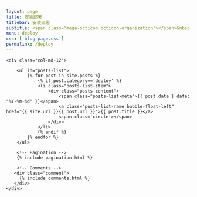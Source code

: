 ```yaml
---
layout: page
title: 安装部署
titlebar: 安装部署
subtitle: <span class="mega-octicon octicon-organization"></span>&nbsp;&nbsp; 安装部署
menu: deploy
css: ['blog-page.css']
permalink: /deploy
---
```


<div class="row">

    <div class="col-md-12">

        <ul id="posts-list">
            {% for post in site.posts %}
                {% if post.category=='deploy' %}
                <li class="posts-list-item">
                    <div class="posts-content">
                        <span class="posts-list-meta">{{ post.date | date: "%Y-%m-%d" }}</span>
                        <a class="posts-list-name bubble-float-left" href="{{ site.url }}{{ post.url }}">{{ post.title }}</a>
                        <span class='circle'></span>
                    </div>
                </li>
                {% endif %}
            {% endfor %}
        </ul> 

        <!-- Pagination -->
        {% include pagination.html %}

        <!-- Comments -->
       <div class="comment">
         {% include comments.html %}
       </div>
    </div>

</div>
<script>
    $(document).ready(function(){

        // Enable bootstrap tooltip
        $("body").tooltip({ selector: '[data-toggle=tooltip]' });

    });
</script>
